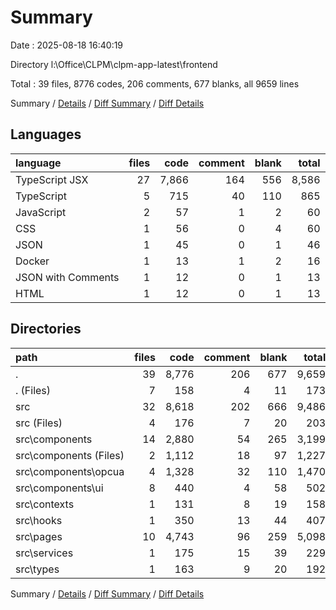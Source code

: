 # Summary

Date : 2025-08-18 16:40:19

Directory l:\\Office\\CLPM\\clpm-app-latest\\frontend

Total : 39 files,  8776 codes, 206 comments, 677 blanks, all 9659 lines

Summary / [Details](details.md) / [Diff Summary](diff.md) / [Diff Details](diff-details.md)

## Languages
| language | files | code | comment | blank | total |
| :--- | ---: | ---: | ---: | ---: | ---: |
| TypeScript JSX | 27 | 7,866 | 164 | 556 | 8,586 |
| TypeScript | 5 | 715 | 40 | 110 | 865 |
| JavaScript | 2 | 57 | 1 | 2 | 60 |
| CSS | 1 | 56 | 0 | 4 | 60 |
| JSON | 1 | 45 | 0 | 1 | 46 |
| Docker | 1 | 13 | 1 | 2 | 16 |
| JSON with Comments | 1 | 12 | 0 | 1 | 13 |
| HTML | 1 | 12 | 0 | 1 | 13 |

## Directories
| path | files | code | comment | blank | total |
| :--- | ---: | ---: | ---: | ---: | ---: |
| . | 39 | 8,776 | 206 | 677 | 9,659 |
| . (Files) | 7 | 158 | 4 | 11 | 173 |
| src | 32 | 8,618 | 202 | 666 | 9,486 |
| src (Files) | 4 | 176 | 7 | 20 | 203 |
| src\\components | 14 | 2,880 | 54 | 265 | 3,199 |
| src\\components (Files) | 2 | 1,112 | 18 | 97 | 1,227 |
| src\\components\\opcua | 4 | 1,328 | 32 | 110 | 1,470 |
| src\\components\\ui | 8 | 440 | 4 | 58 | 502 |
| src\\contexts | 1 | 131 | 8 | 19 | 158 |
| src\\hooks | 1 | 350 | 13 | 44 | 407 |
| src\\pages | 10 | 4,743 | 96 | 259 | 5,098 |
| src\\services | 1 | 175 | 15 | 39 | 229 |
| src\\types | 1 | 163 | 9 | 20 | 192 |

Summary / [Details](details.md) / [Diff Summary](diff.md) / [Diff Details](diff-details.md)